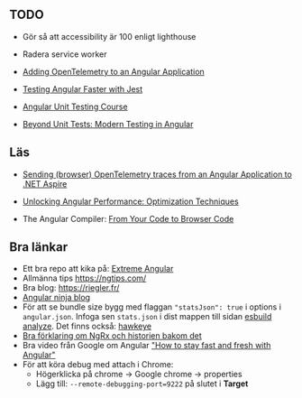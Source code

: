 ## TODO

- Gör så att accessibility är 100 enligt lighthouse

- Radera service worker

- [Adding OpenTelemetry to an Angular Application](https://timdeschryver.dev/blog/adding-opentelemetry-to-an-angular-application)
 
- [Testing Angular Faster with Jest](https://www.xfive.co/blog/testing-angular-faster-jest/)
 
- [Angular Unit Testing Course](https://www.youtube.com/watch?v=bv9z_UfSqgM)
 
- [Beyond Unit Tests: Modern Testing in Angular
  ](https://www.youtube.com/watch?v=lbiOP-VLKGI)

## Läs

- [Sending (browser) OpenTelemetry traces from an Angular Application to .NET Aspire](https://timdeschryver.dev/blog/Sending-browser-opentelemetry-traces-from-an-angular-application-to-net-aspire)

- [Unlocking Angular Performance: Optimization Techniques](https://www.codemag.com/Article/2507061/Unlocking-Angular-Performance-Optimization-Techniques)

- The Angular Compiler: [From Your Code to Browser Code
  ](https://blog.angulartraining.com/the-angular-compiler-from-your-code-to-browser-code-9b20ac2cbac6)

## Bra länkar

- Ett bra repo att kika på: [Extreme Angular](https://github.com/joematthews/extreme-angular)
- Allmänna tips https://ngtips.com/
- Bra blog: https://riegler.fr/
- [Angular ninja blog](https://blog.ninja-squad.com/tags.html#Angular-ref)
- För att se bundle size bygg med flaggan `"statsJson": true` i options i `angular.json`. Infoga sen `stats.json` i dist mappen till sidan [esbuild analyze](https://esbuild.github.io/analyze/). Det finns också: [hawkeye](https://www.hawkeyeapp.dev/)
- [Bra förklaring om NgRx och historien bakom det]()
- Bra video från Google om Angular ["How to stay fast and fresh with Angular"](https://www.youtube.com/watch?v=B-lipaiZII8)
- För att köra debug med attach i Chrome:
  - Högerklicka på chrome -> Google chrome -> properties
  - Lägg till: `--remote-debugging-port=9222` på slutet i **Target**
